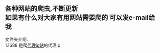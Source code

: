 各种网站的爬虫,不断更新  
如果有什么对大家有用网站需要爬的 可以发e-mail给我  
--------------------------------  
文件夹介绍:  
1.1688 是爬[代理ip站](http://www.xicidaili.com)的代理ip 
